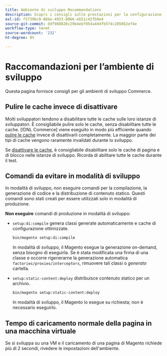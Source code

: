```yaml
---
title: Ambiente di sviluppo Recommendations
description: Scopri i consigli sulle prestazioni per la configurazione dell’ambiente di sviluppo Adobe Commerce locale.
exl-id: f57396c0-86be-4933-8066-eb51c42fb9e4
source-git-commit: ddf988826c29b4ebf054a4d4fb5f4c285662ef4e
workflow-type: tm+mt
source-wordcount: '232'
ht-degree: 0%

---
```


# Raccomandazioni per l’ambiente di sviluppo

Questa pagina fornisce consigli per gli ambienti di sviluppo Commerce.

## Pulire le cache invece di disattivare

Molti sviluppatori tendono a disabilitare tutte le cache sulle loro istanze di sviluppatori. È consigliabile pulire solo le cache, senza disabilitare tutte le cache. [!DNL Commerce] viene eseguito in modo più efficiente quando [pulire le cache](../configuration/cli/manage-cache.md#clean-and-flush-cache-types) invece di disattivarli completamente. La maggior parte dei tipi di cache vengono raramente invalidati durante lo sviluppo.

Se [disattivare le cache](../configuration/cli/manage-cache.md#enable-or-disable-cache-types), è consigliabile disabilitare solo le cache di pagina e di blocco nelle istanze di sviluppo. Ricorda di abilitare tutte le cache durante il test.

## Comandi da evitare in modalità di sviluppo

In modalità di sviluppo, non eseguire comandi per la compilazione, la generazione di codice e la distribuzione di contenuto statico. Questi comandi sono stati creati per essere utilizzati solo in modalità di produzione.

**Non eseguire** comandi di produzione in modalità di sviluppo:

* `setup:di:compile` genera classi generate automaticamente e cache di configurazione ottimizzate.

  ```bash
  bin/magento setup:di:compile
  ```

  In modalità di sviluppo, il Magento esegue la generazione on-demand, senza bisogno di eseguirla. Se è stata modificata una firma di una classe e occorre rigenerarne la generazione automatica `factories/proxies/interceptors`, rimuovere tali classi o _generato_ cartella.

* `setup:static-content:deploy` distribuisce contenuto statico per un archivio.

  ```bash
  bin/magento setup:static-content:deploy
  ```

  In modalità di sviluppo, il Magento lo esegue su richiesta; non è necessario eseguirlo.

## Tempo di caricamento normale della pagina in una macchina virtuale

Se si sviluppa su una VM e il caricamento di una pagina di Magento richiede più di 2 secondi, rivedere le impostazioni dell&#39;ambiente.
